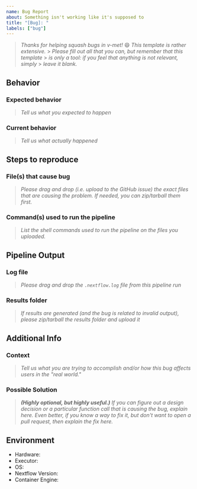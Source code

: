 ```yaml
---
name: Bug Report
about: Something isn't working like it's supposed to
title: "[Bug]: "
labels: ["bug"]
---
```


> _Thanks for helping squash bugs in v-met!_ :smile:
> _This template is rather extensive._ > _Please fill out all that you can, but remember that this template_ > _is only a tool: if you feel that anything is not relevant, simply_ > _leave it blank._

## Behavior

### Expected behavior

> _Tell us what you expected to happen_

<!-- It should just work! -->

### Current behavior

> _Tell us what actually happened_

<!-- A bug happened! -->

## Steps to reproduce

### File(s) that cause bug

> _Please drag and drop (i.e. upload to the GitHub issue) the exact files that
> are causing the problem. If needed, you can zip/tarball them first._

<!--
- [sample.bam](#)
- [reference.fasta](#)
-->

### Command(s) used to run the pipeline

> _List the shell commands used to run the pipeline on the files you uploaded._

<!--
```bash
nextflow run ksumngs/v-met \
  -profile singularity      \
  --platform illumina       \
  --kraken2_db /databases/kraken2/nt
```
-->

## Pipeline Output

### Log file

> _Please drag and drop the `.nextflow.log` file from this pipeline run_

### Results folder

> _If results are generated (and the bug is related to invalid output), please
> zip/tarball the results folder and upload it_

## Additional Info

### Context

> _Tell us what you are trying to accomplish and/or how this bug affects users
> in the "real world."_

### Possible Solution

> _**(Highly optional, but highly useful.)**
> If you can figure out a design decision or a particular function call
> that is causing the bug, explain here.
> Even better, if you know a way to fix it, but don't want to open a pull
> request, then explain the fix here._

## Environment

- Hardware: <!-- [e.g. HPC, Desktop, Cloud...] -->
- Executor: <!-- [e.g. slurm, local, awsbatch...] -->
- OS: <!-- [e.g. CentOS Linux, macOS, Linux Mint...] -->
- Nextflow Version: <!-- [e.g. 21.04.0] -->
- Container Engine: <!-- [e.g. Docker, Singularity, Podman] -->
